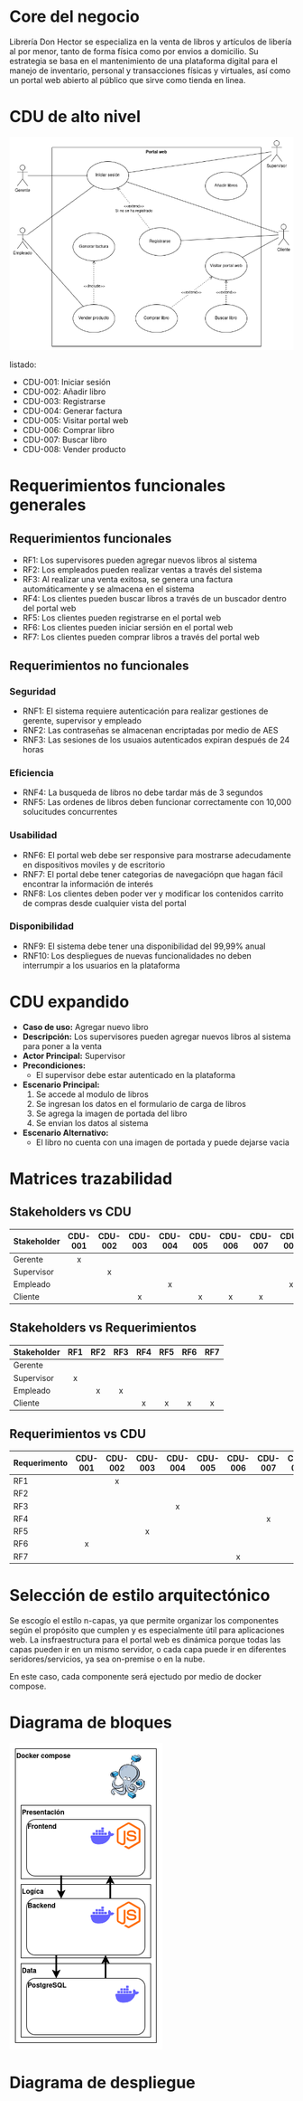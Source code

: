 # Core del negocio

Librería Don Hector se especializa en la venta de libros y artículos de libería al por menor, tanto de forma física como por envios a domicilio.
Su estrategia se basa en el mantenimiento de una plataforma digital para el manejo de inventario, personal y transacciones físicas y virtuales,
así como un portal web abierto al público que sirve como tienda en linea.


# CDU de alto nivel

![](./assets/CDU_alto_nivel.png)

listado:

- CDU-001: Iniciar sesión
- CDU-002: Añadir libro
- CDU-003: Registrarse
- CDU-004: Generar factura
- CDU-005: Visitar portal web
- CDU-006: Comprar libro
- CDU-007: Buscar libro
- CDU-008: Vender producto

# Requerimientos funcionales generales

## Requerimientos funcionales

- RF1: Los supervisores pueden agregar nuevos libros al sistema
- RF2: Los empleados pueden realizar ventas a través del sistema
- RF3: Al realizar una venta exitosa, se genera una factura automáticamente y se almacena en el sistema
- RF4: Los clientes pueden buscar libros a través de un buscador dentro del portal web
- RF5: Los clientes pueden registrarse en el portal web
- RF6: Los clientes pueden iniciar sersión en el portal web
- RF7: Los clientes pueden comprar libros a través del portal web

## Requerimientos no funcionales

### Seguridad
- RNF1: El sistema requiere autenticación para realizar gestiones de gerente, supervisor y empleado
- RNF2: Las contraseñas se almacenan encriptadas por medio de AES
- RNF3: Las sesiones de los usuaios autenticados expiran después de 24 horas

### Eficiencia
- RNF4: La busqueda de libros no debe tardar más de 3 segundos
- RNF5: Las ordenes de libros deben funcionar correctamente con 10,000 solucitudes concurrentes

### Usabilidad
- RNF6: El portal web debe ser responsive para mostrarse adecudamente en dispositivos moviles y de escritorio
- RNF7: El portal debe tener categorias de navegaciópn que hagan fácil encontrar la información de interés
- RNF8: Los clientes deben poder ver y modificar los contenidos carrito de compras desde cualquier vista del portal

### Disponibilidad
- RNF9: El sistema debe tener una disponibilidad del 99,99% anual
- RNF10: Los despliegues de nuevas funcionalidades no deben interrumpir a los usuarios en la plataforma

# CDU expandido

- **Caso de uso:** Agregar nuevo libro
- **Descripción:** Los supervisores pueden agregar nuevos libros al sistema para poner a la venta
- **Actor Principal:** Supervisor
- **Precondiciones:**
    - El supervisor debe estar autenticado en la plataforma
- **Escenario Principal:**
    1. Se accede al modulo de libros
    2. Se ingresan los datos en el formulario de carga de libros
    3. Se agrega la imagen de portada del libro
    4. Se envian los datos al sistema
- **Escenario Alternativo:**
    - El libro no cuenta con una imagen de portada y puede dejarse vacia

# Matrices trazabilidad

## Stakeholders vs CDU

| Stakeholder | CDU-001 | CDU-002 | CDU-003 | CDU-004 | CDU-005 | CDU-006 | CDU-007 | CDU-008 |
|-------------|:-------:|:-------:|:-------:|:-------:|:-------:|:-------:|:-------:|:-------:|
| Gerente     |    x    |         |         |         |         |         |         |         |
| Supervisor  |         |    x    |         |         |         |         |         |         |
| Empleado    |         |         |         |    x    |         |         |         |    x    |
| Cliente     |         |         |    x    |         |    x    |    x    |    x    |         |

## Stakeholders vs Requerimientos

| Stakeholder | RF1 | RF2 | RF3 | RF4 | RF5 | RF6 | RF7 |
|-------------|:---:|:---:|:---:|:---:|:---:|:---:|:---:|
| Gerente     |     |     |     |     |     |     |     |
| Supervisor  |  x  |     |     |     |     |     |     |
| Empleado    |     |  x  |  x  |     |     |     |     |
| Cliente     |     |     |     |  x  |  x  |  x  |  x  |

## Requerimientos vs CDU

| Requerimento | CDU-001 | CDU-002 | CDU-003 | CDU-004 | CDU-005 | CDU-006 | CDU-007 | CDU-008 |
|--------------|:-------:|:-------:|:-------:|:-------:|:-------:|:-------:|:-------:|:-------:|
| RF1          |         |    x    |         |         |         |         |         |         |
| RF2          |         |         |         |         |         |         |         |    x    |
| RF3          |         |         |         |    x    |         |         |         |         |
| RF4          |         |         |         |         |         |         |    x    |         |
| RF5          |         |         |    x    |         |         |         |         |         |
| RF6          |    x    |         |         |         |         |         |         |         |
| RF7          |         |         |         |         |         |    x    |         |         |

# Selección de estilo arquitectónico

Se escogío el estílo n-capas, ya que permite organizar los componentes según el propósito que cumplen y es especialmente
útil para aplicaciones web. La insfraestructura para el portal web es dinámica porque todas las capas pueden ir en
un mismo servidor, o cada capa puede ir en diferentes seridores/servicios, ya sea on-premise o en la nube.

En este caso, cada componente será ejectudo por medio de docker compose.

# Diagrama de bloques

![](./assets/solucion_fase1-bloques.png)

# Diagrama de despliegue


